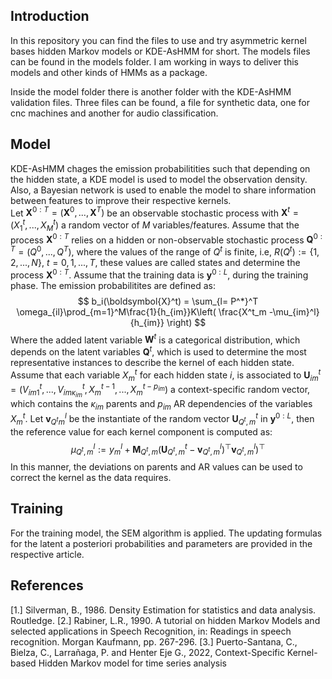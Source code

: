 ## Introduction

In this repository you can find the files to use and try asymmetric kernel bases hidden Markov models or KDE-AsHMM for short. The models files can be found in the models folder. I am working in ways to deliver this models and other kinds of HMMs as a package.

Inside the model folder there is another folder with the KDE-AsHMM validation files. Three files can be found, a file for synthetic data, one for cnc machines and another for audio classification. 
 
## Model

KDE-AsHMM chages the emission probabilitities such that depending on the hidden state, a KDE model is used to model the observation density.  Also, a Bayesian network is used to enable the model to share information between features to improve their respective kernels.  
Let $\boldsymbol{X}^{0:T}= (\boldsymbol{X}^0,...,\boldsymbol{X}^T)$ be an observable stochastic process with $\boldsymbol{X}^t=(X^t_1,...,X^t_M)$ a random vector of $M$ variables/features.  Assume that the process $\boldsymbol{X}^{0:T}$ relies on a hidden or non-observable stochastic process $\boldsymbol{Q}^{0:T}= (Q^0,...,Q^T)$, where the  values of the range of $Q^t$ is finite, i.e, $R(Q^t) :=\{1,2,...,N\}$, $t=0,1,...,T$, these values are called states and determine the process $\boldsymbol{X}^{0:T}$. Assume that the training data  is $\boldsymbol{y}^{0:L}$, during the training phase.  The emission probabilitites are defined as:
$$
	b_i(\boldsymbol{X}^t) = \sum_{l= P^*}^T \omega_{il}\prod_{m=1}^M\frac{1}{h_{im}}K\left( \frac{X^t_m -\mu_{im}^l}{h_{im}} \right)
$$
Where the added latent variable $\boldsymbol{W}^t$ is a categorical distribution, which depends on the latent variables $\boldsymbol{Q}^t$, which is used to determine the most representative instances to describe the kernel of each hidden state.   Assume that each variable $X^t_m$ for each hidden state $i$, is associated to  $\boldsymbol{U}^t_{im}= (V^t_{im1},...,V^t_{im\kappa_{im}},X^{t-1}_m,...,X^{t-p_{im}}_m)$ a context-specific random vector, which contains the $\kappa_{im}$ parents and $p_{im}$ AR dependencies of the variables $X^t_m$. Let $\boldsymbol{v}^l_{Q^tm}$ be the instantiate of the random vector $\boldsymbol{U}^t_{Q^t,m}$ in $\boldsymbol{y}^{0:L}$, then the reference value  for each kernel component is computed as:
$$
	\mu_{Q^t,m}^l := y_m^l +\boldsymbol{M}_{Q^t,m}(\boldsymbol{U}^t_{Q^t,m}-\boldsymbol{v}^l_{Q^t,m})^{\top}\boldsymbol{v}^l_{Q^t,m})^{\top}
$$
In this manner, the deviations on parents and AR values can be used to correct the kernel as the data requires.
## Training 

For the training model, the SEM algorithm is applied.  The updating formulas for the latent a posteriori probabilities and parameters are provided in the respective article. 
## References 
[1.]  Silverman, B., 1986. Density Estimation for statistics and data analysis. Routledge.
[2.] Rabiner, L.R., 1990. A tutorial on hidden Markov Models and selected applications in Speech Recognition, in: Readings in speech recognition. Morgan Kaufmann, pp. 267-296.
[3.] Puerto-Santana, C., Bielza, C., Larrañaga, P. and Henter Eje G., 2022,  Context-Specific  Kernel-based Hidden Markov model for time series analysis
